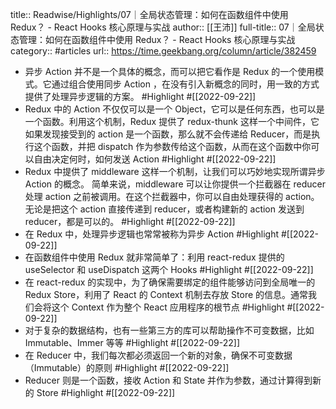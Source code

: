title:: Readwise/Highlights/07｜全局状态管理：如何在函数组件中使用 Redux？ - React Hooks 核心原理与实战
author:: [[王沛]]
full-title:: 07｜全局状态管理：如何在函数组件中使用 Redux？ - React Hooks 核心原理与实战
category:: #articles
url:: https://time.geekbang.org/column/article/382459

- 异步 Action 并不是一个具体的概念，而可以把它看作是 Redux 的一个使用模式。它通过组合使用同步 Action ，在没有引入新概念的同时，用一致的方式提供了处理异步逻辑的方案。 #Highlight #[[2022-09-22]]
- Redux 中的 Action 不仅仅可以是一个 Object，它可以是任何东西，也可以是一个函数。利用这个机制，Redux 提供了 redux-thunk 这样一个中间件，它如果发现接受到的 action 是一个函数，那么就不会传递给 Reducer，而是执行这个函数，并把 dispatch 作为参数传给这个函数，从而在这个函数中你可以自由决定何时，如何发送 Action #Highlight #[[2022-09-22]]
- Redux 中提供了 middleware 这样一个机制，让我们可以巧妙地实现所谓异步 Action 的概念。
  简单来说，middleware 可以让你提供一个拦截器在 reducer 处理 action 之前被调用。在这个拦截器中，你可以自由处理获得的 action。无论是把这个 action 直接传递到 reducer，或者构建新的 action 发送到 reducer，都是可以的。 #Highlight #[[2022-09-22]]
- 在 Redux 中，处理异步逻辑也常常被称为异步 Action #Highlight #[[2022-09-22]]
- 在函数组件中使用 Redux 就非常简单了：利用 react-redux 提供的 useSelector 和 useDispatch 这两个 Hooks #Highlight #[[2022-09-22]]
- 在 react-redux 的实现中，为了确保需要绑定的组件能够访问到全局唯一的 Redux Store，利用了 React 的 Context 机制去存放 Store 的信息。通常我们会将这个 Context 作为整个 React 应用程序的根节点 #Highlight #[[2022-09-22]]
- 对于复杂的数据结构，也有一些第三方的库可以帮助操作不可变数据，比如 Immutable、Immer 等等 #Highlight #[[2022-09-22]]
- 在 Reducer 中，我们每次都必须返回一个新的对象，确保不可变数据（Immutable）的原则 #Highlight #[[2022-09-22]]
- Reducer 则是一个函数，接收 Action 和 State 并作为参数，通过计算得到新的 Store #Highlight #[[2022-09-22]]